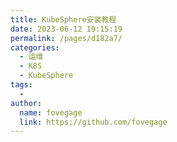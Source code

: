 ```yaml
---
title: KubeSphere安装教程
date: 2023-06-12 19:15:19
permalink: /pages/d182a7/
categories:
  - 运维
  - K8S
  - KubeSphere
tags:
  - 
author: 
  name: fovegage
  link: https://github.com/fovegage
---
```

